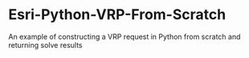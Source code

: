 # Esri-Python-VRP-From-Scratch
An example of constructing a VRP request in Python from scratch and returning solve results
